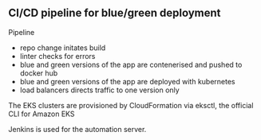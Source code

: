 ## CI/CD pipeline for blue/green deployment

Pipeline
 - repo change initates build
 - linter checks for errors
 - blue and green versions of the app are contenerised and pushed to docker hub
 - blue and green versions of the app are deployed with kubernetes
 - load balancers directs traffic to one version only
 
The EKS clusters are provisioned by CloudFormation via eksctl, the official CLI for Amazon EKS

Jenkins is used for the automation server.
